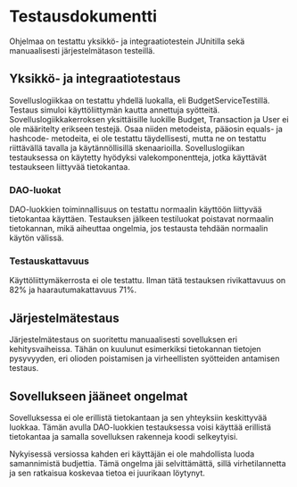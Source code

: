 # Testausdokumentti

Ohjelmaa on testattu yksikkö- ja integraatiotestein JUnitilla sekä manuaalisesti järjestelmätason testeillä.

## Yksikkö- ja integraatiotestaus

Sovelluslogiikkaa on testattu yhdellä luokalla, eli BudgetServiceTestillä. Testaus simuloi käyttöliittymän kautta annettuja syötteitä. Sovelluslogiikkakerroksen yksittäisille luokille Budget, Transaction ja User ei ole määritelty erikseen testejä. Osaa niiden metodeista, pääosin equals- ja hashcode- metodeita, ei ole testattu täydellisesti, mutta ne on testattu riittävällä tavalla ja käytännöllisillä skenaarioilla. Sovelluslogiikan testauksessa on käytetty hyödyksi valekomponentteja, jotka käyttävät testaukseen liittyvää tietokantaa. 

### DAO-luokat

DAO-luokkien toiminnallisuus on testattu normaalin käyttöön liittyvää tietokantaa käyttäen. Testauksen jälkeen testiluokat poistavat normaalin tietokannan, mikä aiheuttaa ongelmia, jos testausta tehdään normaalin käytön välissä.

### Testauskattavuus

Käyttöliittymäkerrosta ei ole testattu. Ilman tätä testauksen rivikattavuus on 82% ja haarautumakattavuus 71%.

## Järjestelmätestaus

Järjestelmätestaus on suoritettu manuaalisesti sovelluksen eri kehitysvaiheissa. Tähän on kuulunut esimerkiksi tietokannan tietojen pysyvyyden, eri olioden poistamisen ja virheellisten syötteiden antamisen testaus. 

## Sovellukseen jääneet ongelmat

Sovelluksessa ei ole erillistä tietokantaan ja sen yhteyksiin keskittyvää luokkaa. Tämän avulla DAO-luokkien testauksessa voisi käyttää erillistä tietokantaa ja samalla sovelluksen rakenneja koodi selkeytyisi.

Nykyisessä versiossa kahden eri käyttäjän ei ole mahdollista luoda samannimistä budjettia. Tämä ongelma jäi selvittämättä, sillä virhetilannetta ja sen ratkaisua koskevaa tietoa ei juurikaan löytynyt. 
